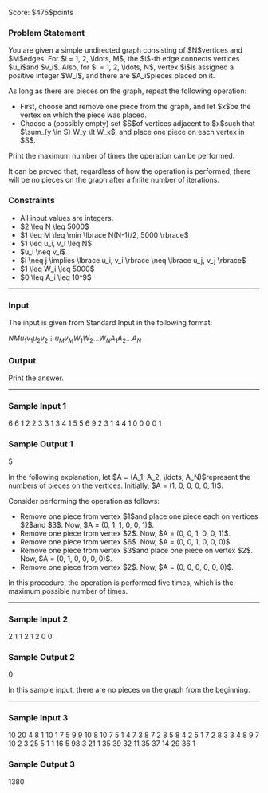 
<div>

<span>

<span>

<p>
Score: $475$points
</p>

<div>

<section>

### **Problem Statement**

<p>
You are given a simple undirected graph consisting of $N$vertices and $M$edges.
For $i = 1, 2, \ldots, M$, the $i$-th edge connects vertices $u_i$and $v_i$.
Also, for $i = 1, 2, \ldots, N$, vertex $i$is assigned a positive integer $W_i$, and there are $A_i$pieces placed on it.
</p>

<p>
As long as there are pieces on the graph, repeat the following operation:
</p>

<ul>

<li>
First, choose and remove one piece from the graph, and let $x$be the vertex on which the piece was placed.
</li>

<li>
Choose a (possibly empty) set $S$of vertices adjacent to $x$such that $\sum_{y \in S} W_y \lt W_x$, and place one piece on each vertex in $S$.
</li>

</ul>

<p>
Print the maximum number of times the operation can be performed.
</p>

<p>
It can be proved that, regardless of how the operation is performed, there will be no pieces on the graph after a finite number of iterations.
</p>

</section>

</div>

<div>

<section>

### **Constraints**

<ul>

<li>
All input values are integers.
</li>

<li>
$2 \leq N \leq 5000$
</li>

<li>
$1 \leq M \leq \min \lbrace N(N-1)/2, 5000 \rbrace$
</li>

<li>
$1 \leq u_i, v_i \leq N$
</li>

<li>
$u_i \neq v_i$
</li>

<li>
$i \neq j \implies \lbrace u_i, v_i \rbrace \neq \lbrace u_j, v_j \rbrace$
</li>

<li>
$1 \leq W_i \leq 5000$
</li>

<li>
$0 \leq A_i \leq 10^9$
</li>

</ul>

</section>

</div>

---

<div>

<div>

<section>

### **Input**

<p>
The input is given from Standard Input in the following format:
</p>

<div>

$N$$M$$u_1$$v_1$$u_2$$v_2$$\vdots$$u_M$$v_M$$W_1$$W_2$$\ldots$$W_N$$A_1$$A_2$$\ldots$$A_N$
</div>

</section>

</div>

<div>

<section>

### **Output**

<p>
Print the answer.
</p>

</section>

</div>

</div>

---

<div>

<section>

### **Sample Input 1**

<div>

6 6
1 2
2 3
3 1
3 4
1 5
5 6
9 2 3 1 4 4
1 0 0 0 0 1

</div>

</section>

</div>

<div>

<section>

### **Sample Output 1**

<div>

5

</div>

<p>
In the following explanation, let $A = (A_1, A_2, \ldots, A_N)$represent the numbers of pieces on the vertices.
Initially, $A = (1, 0, 0, 0, 0, 1)$.
</p>

<p>
Consider performing the operation as follows:
</p>

<ul>

<li>
Remove one piece from vertex $1$and place one piece each on vertices $2$and $3$. Now, $A = (0, 1, 1, 0, 0, 1)$.
</li>

<li>
Remove one piece from vertex $2$. Now, $A = (0, 0, 1, 0, 0, 1)$.
</li>

<li>
Remove one piece from vertex $6$. Now, $A = (0, 0, 1, 0, 0, 0)$.
</li>

<li>
Remove one piece from vertex $3$and place one piece on vertex $2$. Now, $A = (0, 1, 0, 0, 0, 0)$.
</li>

<li>
Remove one piece from vertex $2$. Now, $A = (0, 0, 0, 0, 0, 0)$.
</li>

</ul>

<p>
In this procedure, the operation is performed five times, which is the maximum possible number of times.
</p>

</section>

</div>

---

<div>

<section>

### **Sample Input 2**

<div>

2 1
1 2
1 2
0 0

</div>

</section>

</div>

<div>

<section>

### **Sample Output 2**

<div>

0

</div>

<p>
In this sample input, there are no pieces on the graph from the beginning.
</p>

</section>

</div>

---

<div>

<section>

### **Sample Input 3**

<div>

10 20
4 8
1 10
1 7
5 9
9 10
8 10
7 5
1 4
7 3
8 7
2 8
5 8
4 2
5 1
7 2
8 3
3 4
8 9
7 10
2 3
25 5 1 1 16 5 98 3 21 1
35 39 32 11 35 37 14 29 36 1

</div>

</section>

</div>

<div>

<section>

### **Sample Output 3**

<div>

1380

</div>

</section>

</div>

</span>

</span>

</div>
